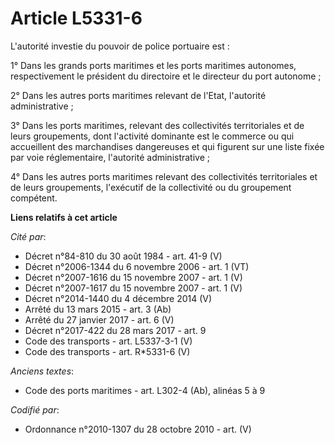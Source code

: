 # Article L5331-6

L'autorité investie du pouvoir de police portuaire est :

1° Dans les grands ports maritimes et les ports maritimes autonomes, respectivement le président du directoire et le
directeur du port autonome ;

2° Dans les autres ports maritimes relevant de l'Etat, l'autorité administrative ;

3° Dans les ports maritimes, relevant des collectivités territoriales et de leurs groupements, dont l'activité dominante est
le commerce ou qui accueillent des marchandises dangereuses et qui figurent sur une liste fixée par voie réglementaire,
l'autorité administrative ;

4° Dans les autres ports maritimes relevant des collectivités territoriales et de leurs groupements, l'exécutif de la
collectivité ou du groupement compétent.

**Liens relatifs à cet article**

_Cité par_:

  - Décret n°84-810 du 30 août 1984 - art. 41-9 (V)
  - Décret n°2006-1344 du 6 novembre 2006 - art. 1 (VT)
  - Décret n°2007-1616 du 15 novembre 2007 - art. 1 (V)
  - Décret n°2007-1617 du 15 novembre 2007 - art. 1 (V)
  - Décret n°2014-1440 du 4 décembre 2014 (V)
  - Arrêté du 13 mars 2015 - art. 3 (Ab)
  - Arrêté du 27 janvier 2017 - art. 6 (V)
  - Décret n°2017-422 du 28 mars 2017 - art. 9
  - Code des transports - art. L5337-3-1 (V)
  - Code des transports - art. R*5331-6 (V)

_Anciens textes_:

  - Code des ports maritimes - art. L302-4 (Ab), alinéas 5 à 9

_Codifié par_:

  - Ordonnance n°2010-1307 du 28 octobre 2010 - art. (V)
